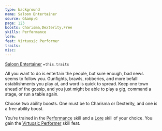 ```yaml
---
type: background
name: Saloon Entertainer 
source: G&amp;G
page: 123
boosts: Charisma,Dexterity,Free
skills: Performance
lore: 
feat: Virtuosic Performer
traits: 
misc: 
---
```


[Saloon Entertainer](###%20Saloon%20Entertainer)
`=this.traits`


All you want to do is entertain the people, but sure enough, bad news seems to follow you. Gunfights, brawls, robberies, and more befall establishments you play at, and word is quick to spread. Keep one town ahead of the gossip, and you just might be able to play a gig, command a stage, or run a table again.

Choose two ability boosts. One must be to Charisma or Dexterity, and one is a free ability boost.

You're trained in the [Performance](Performance) skill and a [Lore](Lore) skill of your choice. You gain the [Virtuosic Performer](Virtuosic%20Performer) skill feat.


